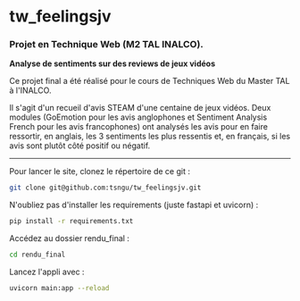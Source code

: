 # tw_feelingsjv

### Projet en Technique Web (M2 TAL INALCO).
**Analyse de sentiments sur des reviews de jeux vidéos**

Ce projet final a été réalisé pour le cours de Techniques Web du Master TAL à l'INALCO.

Il s'agit d'un recueil d'avis STEAM d'une centaine de jeux vidéos. Deux modules (GoEmotion pour les avis anglophones et Sentiment Analysis French pour les avis francophones) ont analysés les avis pour en faire ressortir, en anglais, les 3 sentiments les plus ressentis et, en français, si les avis sont plutôt côté positif ou négatif.

---

Pour lancer le site, clonez le répertoire de ce git :
```bash
git clone git@github.com:tsngu/tw_feelingsjv.git
```

N'oubliez pas d'installer les requirements (juste fastapi et uvicorn) :
```bash
pip install -r requirements.txt
```

Accédez au dossier rendu_final :
```bash
cd rendu_final
```

Lancez l'appli avec :
```bash
uvicorn main:app --reload
```
